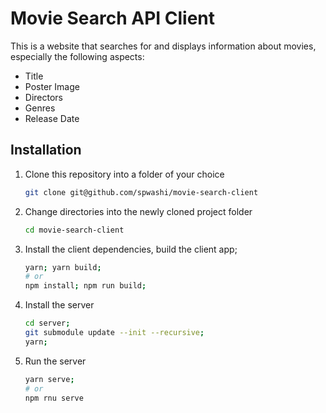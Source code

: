 # Movie Search API Client

This is a website that searches for and displays information about movies, especially the following aspects:
- Title
- Poster Image
- Directors
- Genres
- Release Date

## Installation

1. Clone this repository into a folder of your choice
   ```bash
   git clone git@github.com/spwashi/movie-search-client
   ```
   
2. Change directories into the newly cloned project folder
   ```bash
   cd movie-search-client
   ```
   
3. Install the client dependencies, build the client app;
   ```bash
   yarn; yarn build;
   # or
   npm install; npm run build;
   ```
   
4. Install the server
   ```bash
   cd server;
   git submodule update --init --recursive;
   yarn;
   ```
   
5. Run the server
   ```bash
   yarn serve;
   # or 
   npm rnu serve
   ```